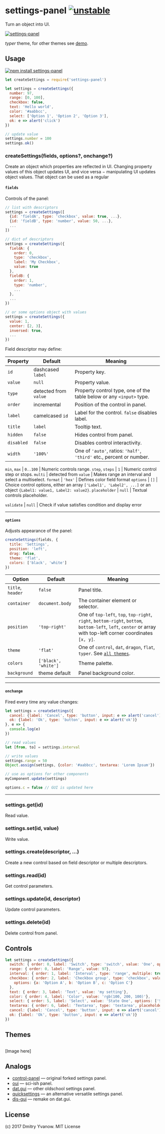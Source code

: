 # settings-panel [![unstable](https://img.shields.io/badge/stability-unstable-green.svg)](http://github.com/badges/stability-badges)

Turn an object into UI.

<!-- TODO: really simple tiny cute image here -->
[![settings-panel](https://raw.githubusercontent.com/dfcreative/settings-panel/gh-pages/images/preview.png "settings-panel")](http://dfcreative.github.io/settings-panel/)

_typer_ theme, for other themes see [demo](http://dfcreative.github.io/settings-panel/).

## Usage

[![npm install settings-panel](https://nodei.co/npm/settings-panel.png?mini=true)](https://npmjs.org/package/settings-panel/)

```js
let createSettings = require('settings-panel')

let settings = createSettings({
  number: 97,
  range: [0, 100],
  checkbox: false,
  text: 'Hello world',
  color: '#aabbcc',
  select: ['Option 1', 'Option 2', 'Option 3'],
  ok: e => alert('click')
})

// update value
settings.number = 100
settings.ok()
```

### createSettings(fields, options?, onchange?)

Create an object which properties are reflected in UI. Changing property values of this object updates UI, and vice versa − manipulating UI updates object values. That object can be used as a regular

#### `fields`

Controls of the panel:

```js
// list with descriptors
settings = createSettings([
  {id: 'fieldA', type: 'checkbox', value: true, ...},
  {id: 'fieldB', type: 'number', value: 50, ...},
  ...
])

// dict of descriptors
settings = createSettings({
  fieldA: {
    order: 0,
    type: 'checkbox',
    label: 'My Checkbox',
    value: true
  },
  fieldB: {
    order: 1,
    type: 'number',
    ...
  },
  ...
})

// or some options object with values
settings = createSettings({
  value: 1,
  center: [2, 3],
  inversed: true,
  ...
})
```

Field descriptor may define:

Property | Default | Meaning
---|---|---
`id` | dashcased `label` | Property key.
`value` | `null` | Property value.
`type` | detected from `value` | Property control type, one of the table below or any `<input>` type.
`order` | incremental | Position of the control in panel.
`label` | camelcased `id` | Label for the control. `false` disables label.
`title` | `label` | Tooltip text.
`hidden` | `false` | Hides control from panel.
`disabled` | `false` | Disables control interactivity.
`width` | `'100%'` | One of `'auto'`, ratios: `'half'`, `'third'` etc., percent or number.

`min`, `max` | `0..100` | Numeric controls range.
`step`, `steps` | `1` | Numeric control step or stops.
`multi` | detected from `value` | Makes range an interval and select a multiselect.
`format` | `'hex'` | Defines color field format
`options` | `[]` | Choice control options, either an array `['Label1', 'Label2', ...]` or an object `{Label1: value1, Label2: value2}`.
`placeholder` | `null` | Textual controls placeholder.

`validate` | `null` | Check if value satisfies condition and display error

---

#### `options`

Adjusts appearance of the panel:

```js
createSettings(fields, {
  title: 'Settings',
  position: 'left',
  drag: false,
  theme: 'flat',
  colors: ['black', 'white']
})
```

Option | Default | Meaning
---|---|---
`title`, `header` | `false` | Panel title.
`container` | `document.body` | The container element or selector.
`position` | `'top-right'` | One of `top-left`, `top`, `top-right`, `right`, `bottom-right`, `bottom`, `bottom-left`, `left`, `center` or array with top-left corner coordinates `[x, y]`.
`theme` | `'flat'` | One of `control`, `dat`, `dragon`, `flat`, `typer`. See [`all themes`](https://github.com/dfcreative/settings-panel/tree/master/theme).
`colors` | `['black', 'white']` | Theme palette.
`background` | theme default | Panel background color.

---

#### `onchange`

Fired every time any value changes:

```js
let settings = createSettings({
  cancel: {label: 'Cancel', type: 'button', input: e => alert('cancel')},
  ok: {label: 'Ok', type: 'button', input: e => alert('ok')}
}, e => {
  console.log(e)
})

// read values
let [from, to] = settings.interval

// write values
settings.range = 50
Object.assign(settings, {color: '#aabbcc', textarea: 'Lorem Ipsum'})

// use as options for other components
myComponent.update(settings)

options.c = false // GUI is updated here
```

---

### settings.get(id)

Read value.

### settings.set(id, value)

Write value.

### settings.create(descriptor, ...)

Create a new control based on field descriptor or multiple descriptors.

### settings.read(id)

Get control parameters.

### settings.update(id, descriptor)

Update control parameters.

### settings.delete(id)

Delete control from panel.


## Controls

```js
let settings = createSettings({
  switch: { order: 0, label: 'Switch', type: 'switch', value: 'One', options: ['One', 'Two', 'Three']},
  range: { order: 0, label: 'Range', value: 97},
  interval: { order: 1, label: 'Interval', type: 'range', multiple: true, value: [33, 77]},
  checkbox: { order: 2, label: 'Checkbox group', type: 'checkbox', value: ['b', 'c'],
    options: {a: 'Option A', b: 'Option B', c: 'Option C'}
  },
  text: { order: 3, label: 'Text', value: 'my setting'},
  color: { order: 4, label: 'Color', value: 'rgb(100, 200, 100)'},
  select: { order: 5, label: 'Select', value: 'State One', options: ['State One', 'State Two', 'State Three']},
  textarea: { order: 6, label: 'Textarea', type: 'textarea', placeholder: 'long text...'},
  cancel: {label: 'Cancel', type: 'button', input: e => alert('cancel')},
  ok: {label: 'Ok', type: 'button', input: e => alert('ok')}
})
```

## Themes

```js
```

[Image here]

<!--
`range`, `interval` |
`checkbox` |
`color` |
`select` |
`switch` |
`textarea` |
`text` |
`number` | -->
<!-- `canvas` | -->
<!-- `pad` | -->
<!-- `angle` | -->
<!-- `toggle` | -->
<!-- `gradient` | -->
<!-- `palette` | -->
<!-- `taglist` | -->
<!-- `file` | -->
<!-- `date` | -->
<!-- `time` | -->
<!-- `vec2`, `vec3`, `vec4` | -->
<!-- `volume` | -->
<!-- `log` | Logs output -->
<!-- `unit` | -->
<!-- `font` | -->
<!-- `ratio` | -->
<!-- `mic` | -->




## Analogs

* [control-panel](https://github.com/freeman-lab/control-panel) — original forked settings panel.<br/>
* [oui](https://github.com/wearekuva/oui) — sci-ish panel.<br/>
* [dat.gui](https://github.com/dataarts/dat.gui) — other oldschool settings panel.<br/>
* [quicksettings](https://github.com/bit101/quicksettings) — an alternative versatile settings panel.<br/>
* [dis-gui](https://github.com/wwwtyro/dis-gui) — remake on dat.gui.<br/>

## License

(c) 2017 Dmitry Yvanow. MIT License


